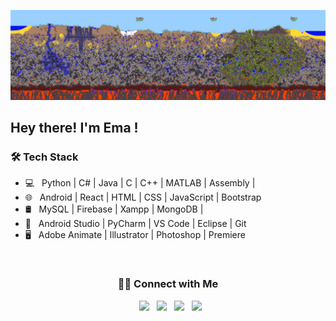 [![Social banner](https://github.com/ema11412/ema11412/blob/main/assets/terra1.gif)](https://github.com/ema11412)


<h2> Hey there! I'm Ema !



<h3>🛠 Tech Stack</h3>

- 💻 &nbsp; Python | C# | Java | C | C++ | MATLAB | Assembly |
- 🌐 &nbsp; Android | React | HTML | CSS | JavaScript | Bootstrap 
- 🛢 &nbsp; MySQL | Firebase | Xampp | MongoDB |
- 🔧 &nbsp; Android Studio | PyCharm | VS Code | Eclipse | Git
- 🖥 &nbsp; Adobe Animate | Illustrator | Photoshop | Premiere

<br>

  


<h3 align="center"> 🤝🏻 Connect with Me </h3>

<p align="center">
&nbsp; <a href="https://twitter.com/ema11412" target="_blank" rel="noopener noreferrer"><img src="https://img.icons8.com/plasticine/100/000000/twitter.png" width="50" /></a>  
&nbsp; <a href="https://www.instagram.com/ema11412.tar.gz/" target="_blank" rel="noopener noreferrer"><img src="https://img.icons8.com/plasticine/100/000000/instagram-new.png" width="50" /></a>  
&nbsp; <a href="https://www.linkedin.com/in/emanuel-esquivel/" target="_blank" rel="noopener noreferrer"><img src="https://img.icons8.com/plasticine/100/000000/linkedin.png" width="50" /></a>
&nbsp; <a href="emanuel1412@gmail.com" target="_blank" rel="noopener noreferrer"><img src="https://img.icons8.com/plasticine/100/000000/gmail.png"  width="50" /></a>
</p>
